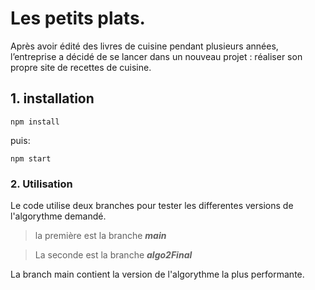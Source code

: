# Les petits plats.

Après avoir édité des livres de cuisine pendant plusieurs années, l’entreprise a décidé de se lancer dans un nouveau projet : réaliser son propre site de recettes de cuisine.

## 1. installation

```
npm install
```

puis:

```
npm start
```

### 2. Utilisation

Le code utilise deux branches pour tester les differentes versions de l'algorythme demandé.

>la première est la branche ***main***

>La seconde est la branche ***algo2Final***

La branch main contient la version de l'algorythme la plus performante.

